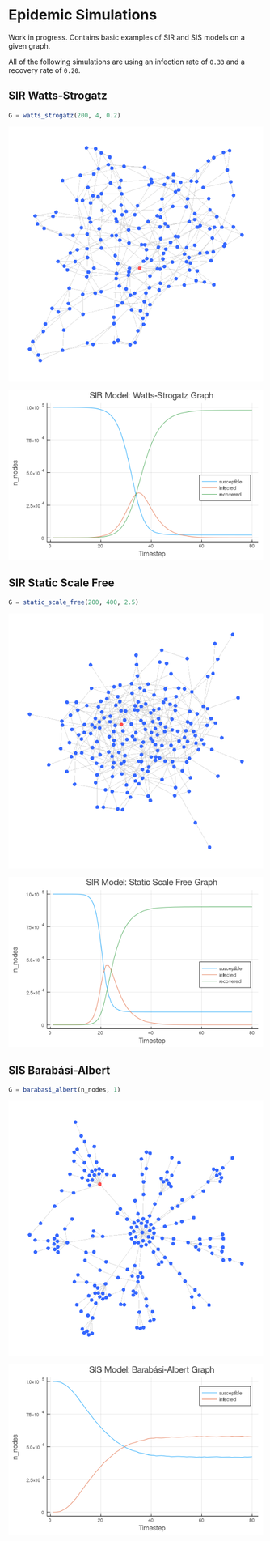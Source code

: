 # Epidemic Simulations
Work in progress. Contains basic examples of SIR and SIS models on a given graph.

All of the following simulations are using an infection rate of `0.33` and a recovery rate of `0.20`.

## SIR Watts-Strogatz
```julia
G = watts_strogatz(200, 4, 0.2)
```
![watts_strogatz](docs/examples/sir_watts_strogatz.gif " ")

![sir_watts_strogatz](docs/examples/sir_watts_strogatz.png " ")


## SIR Static Scale Free
```julia
G = static_scale_free(200, 400, 2.5)
```
![static_scale_free](docs/examples/sir_static_scale_free.gif " ")

![sir_static_scale_free](docs/examples/sir_static_scale_free.png " ")


## SIS Barabási-Albert
```julia
G = barabasi_albert(n_nodes, 1)
```
![static_scale_free](docs/examples/sis_barabasi_albert.gif " ")

![sir_static_scale_free](docs/examples/sis_barabasi_albert.png " ")
